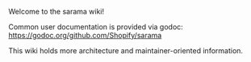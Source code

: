 Welcome to the sarama wiki!

Common user documentation is provided via godoc: https://godoc.org/github.com/Shopify/sarama

This wiki holds more architecture and maintainer-oriented information.